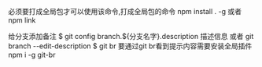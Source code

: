 必须要打成全局包才可以使用该命令,打成全局包的命令
npm install . -g
或者
npm link

给分支添加备注
$ git config branch.${分支名字}.description 描述信息 或者 git branch --edit-description
$ git br 要通过git br看到提示内容需要安装全局插件npm i -g git-br
